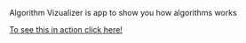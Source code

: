 Algorithm Vizualizer is app to show you how algorithms works

[To see this in action click here!](https://ve001.github.io/AlgorithmVisualizer/dist/)
